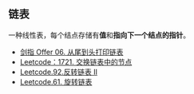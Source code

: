 ## 链表
一种线性表，每个结点存储有**值**和**指向下一个结点的指针**。

- [剑指 Offer 06. 从尾到头打印链表](剑指Offer%2006.%20从尾到头打印链表.md)
- [Leetcode：1721. 交换链表中的节点](1721.%20交换链表中的节点.md)
- [Leetcode.92.反转链表 II](92.反转链表%20II.md)
- [Leetcode.61. 旋转链表](61.%20旋转链表.md)